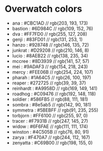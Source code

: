 # Overwatch colors

- ana		: #CBC1AD // rgb(203, 193, 173)
- bastion	: #6D984C // rgb(109, 152, 76)
- dva 		: #FF7FD0 // rgb(255, 127, 208)
- genji 		: #83FD01 // rgb(131, 253, 1)
- hanzo 		: #928748 // rgb(146, 135, 72)
- junkrat	: #D29208 // rgb(210, 146, 8)
- lucio 		: #8AEB22 // rgb(138, 235, 34)
- mccree		: #8D3939 // rgb(141, 57, 57)
- mei 		: #9ADAF3 // rgb(154, 218, 243)
- mercy 		: #FEE06B // rgb(254, 224, 107)
- pharah		: #1A64C5 // rgb(26, 100, 197)
- reaper		: #272725 // rgb(39, 39, 37)
- reinhardt	: #A9958D // rgb(169, 149, 141)
- roadhog	: #C09476 // rgb(192, 148, 118)
- soldier	: #586FB5 // rgb(88, 111, 181)
- sombra		: #8e5ab5 // rgb(142, 90, 181)
- symmetra	: #5BEBFF // rgb(91, 235, 255)
- torbjorn	: #FF6100 // rgb(255, 97, 0)
- tracer		: #F7931B // rgb(247, 145, 27)
- widow 		: #6F6FAE // rgb(111, 111, 174)
- winston	: #4C505B // rgb(76, 80, 91)
- zarya 		: #F470A7 // rgb(244, 112, 167)
- zenyatta	: #C69B00 // rgb(198, 155, 0)
